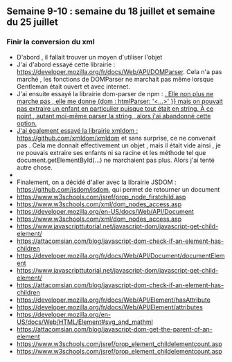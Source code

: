 ## Semaine 9-10 : semaine du 18 juillet et semaine du 25 juillet

### Finir la conversion du xml

<ul>
	<li>D'abord , il fallait trouver un moyen d'utiliser l'objet </li>
	<li>J'ai d'abord essayé cette librairie : <a href="https://developer.mozilla.org/fr/docs/Web/API/DOMParser">https://developer.mozilla.org/fr/docs/Web/API/DOMParser</a>. Cela n'a pas marché , les fonctions de DOMParser ne marchait pas même lorsque Gentleman était ouvert et avec internet. </li>
	<li>J'ai ensuite essayé la librairie dom-parser de npm : <a href="https://www.npmjs.com/package/dom-parser">. Elle non plus ne marche pas , elle me donne {dom : htmlParser: '<...>' }} mais on pouvait pas extraire un enfant en particulier puisque tout était en string. À ce point , autant moi-même parser la string , alors j'ai abandonné cette option.</li>
	<li>J'ai également essayé la librairie xmldom : <a href="https://github.com/xmldom/xmldom">https://github.com/xmldom/xmldom</a> et sans surprise, ce ne convenait pas . Cela me donnait effectivement un objet , mais il était vide ainsi , je ne pouvais extraire ses enfants ni sa racine et les méthode tel que document.getElementById(...) ne marchaient pas plus. Alors j'ai tenté autre chose. </li>
	<li>
	<li>Finalement, on a décidé d'aller avec la librairie JSDOM : <a href ="https://github.com/jsdom/jsdom">https://github.com/jsdom/jsdom</a>, qui permet de retourner un document </li>



<li><a href="https://www.w3schools.com/jsref/prop_node_firstchild.asp">https://www.w3schools.com/jsref/prop_node_firstchild.asp</a> </li>
<li><a href="https://www.w3schools.com/xml/dom_nodes_access.asp">https://www.w3schools.com/xml/dom_nodes_access.asp</a></li>
<li><a href="https://developer.mozilla.org/en-US/docs/Web/API/Document">https://developer.mozilla.org/en-US/docs/Web/API/Document</a></li>
<li><a href="https://www.w3schools.com/xml/dom_nodes_access.asp">https://www.w3schools.com/xml/dom_nodes_access.asp</a></li>
<li><a href="https://www.javascripttutorial.net/javascript-dom/javascript-get-child-element/">https://www.javascripttutorial.net/javascript-dom/javascript-get-child-element/</a></li>
<li><a href="https://attacomsian.com/blog/javascript-dom-check-if-an-element-has-children">https://attacomsian.com/blog/javascript-dom-check-if-an-element-has-children</a></li>
<li><a href="https://developer.mozilla.org/fr/docs/Web/API/Document/documentElement">https://developer.mozilla.org/fr/docs/Web/API/Document/documentElement</a> </li>
<li><a href="https://www.javascripttutorial.net/javascript-dom/javascript-get-child-element/">https://www.javascripttutorial.net/javascript-dom/javascript-get-child-element/</a></li>
<li><a href="https://attacomsian.com/blog/javascript-dom-check-if-an-element-has-children">https://attacomsian.com/blog/javascript-dom-check-if-an-element-has-children</a></li>
<li><a href="https://developer.mozilla.org/fr/docs/Web/API/Element/hasAttribute">https://developer.mozilla.org/fr/docs/Web/API/Element/hasAttribute</a> </li>
<li><a href="https://developer.mozilla.org/fr/docs/Web/API/Element/attributes">https://developer.mozilla.org/fr/docs/Web/API/Element/attributes</a></li>
<li><a href="https://developer.mozilla.org/en-US/docs/Web/HTML/Element#svg_and_mathml">https://developer.mozilla.org/en-US/docs/Web/HTML/Element#svg_and_mathml</a></li>
<li><a href = "https://attacomsian.com/blog/javascript-dom-get-the-parent-of-an-element">https://attacomsian.com/blog/javascript-dom-get-the-parent-of-an-element</a></li>
<li><a href = "https://www.w3schools.com/jsref/prop_element_childelementcount.asp">https://www.w3schools.com/jsref/prop_element_childelementcount.asp</a></li>
<li><a href = "https://www.freecodecamp.org/news/check-if-javascript-array-is-empty-or-not-with-length/">https://www.w3schools.com/jsref/prop_element_childelementcount.asp</a></li>
</ul>